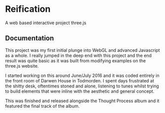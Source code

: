 # Reification

A web based interactive project three.js

## Documentation

This project was my first initial plunge into WebGL and advanced Javascript as a whole. I really jumped in the deep end with this project and the end result was quite basic as it was built from modifying examples on the three.js website.

I started working on this around June/July 2016 and it was coded entirely in the front room of Darwen House in Todmorden. I spent days frustrated at the shitty desk, oftentimes stoned and alone, listening to tunes whilst trying to build elements that were inline with the aesthetic and general concept.

This was finished and released alongside the Thought Process album and it featured the final track of the album.
